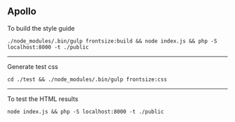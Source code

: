 Apollo
---

To build the style guide

```
./node_modules/.bin/gulp frontsize:build && node index.js && php -S localhost:8000 -t ./public
```

---

Generate test css

```
cd ./test && ./node_modules/.bin/gulp frontsize:css
```

---

To test the HTML results

```
node index.js && php -S localhost:8000 -t ./public
```

